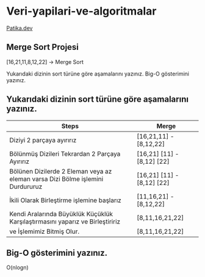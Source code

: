 # Veri-yapilari-ve-algoritmalar
[Patika.dev](http://patika.dev "Patika.dev")
## Merge Sort Projesi
[16,21,11,8,12,22] -> Merge Sort

Yukarıdaki dizinin sort türüne göre aşamalarını yazınız.
Big-O gösterimini yazınız.

Yukarıdaki dizinin sort türüne göre aşamalarını yazınız.
------------
| Steps  |Merge   |
| ------------ | ------------ |
|  Diziyi 2 parçaya ayırırız |  [16,21,11] - [8,12,22]  |
|  Bölünmüş Dizileri Tekrardan 2 Parçaya Ayırırız | [16,21] [11] - [8,12] [22]   |
|  Bölünen Dizilerde 2 Eleman veya az eleman varsa Dizi Bölme işlemini Durdururuz |  [16,21] [11] - [8,12] [22]  |
|  İkili Olarak Birleştirme işlemine başlarız | [11,16,21] - [8,12,22]  |
| Kendi Aralarında Büyüklük Küçüklük Karşılaştırmasını yaparız ve Birleştiririz|[8,11,16,21,22] |
ve İşlemimiz Bitmiş Olur. | [8,11,16,21,22]
## Big-O gösterimini yazınız.
O(nlogn)
